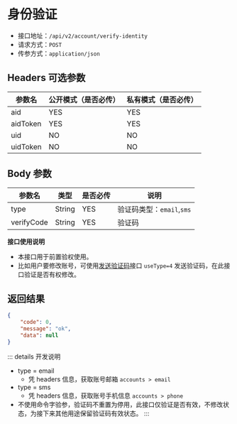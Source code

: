 # 身份验证

- 接口地址：`/api/v2/account/verify-identity`
- 请求方式：`POST`
- 传参方式：`application/json`

## Headers 可选参数

| 参数名 | 公开模式（是否必传） | 私有模式（是否必传） |
| --- | --- | --- |
| aid | YES | YES |
| aidToken | YES | YES |
| uid | NO | NO |
| uidToken | NO | NO |

## Body 参数

| 参数名 | 类型 | 是否必传 | 说明 |
| --- | --- | --- | --- |
| type | String | YES | 验证码类型：`email`,`sms` |
| verifyCode | String | YES | 验证码 |

**接口使用说明**

- 本接口用于前置验权使用。
- 比如用户要修改账号，可使用[发送验证码](../common/send-verify-code.md)接口 `useType=4` 发送验证码，在此接口验证是否有权修改。

## 返回结果

```json
{
    "code": 0,
    "message": "ok",
    "data": null
}
```

::: details 开发说明
- type = email
    - 凭 headers 信息，获取账号邮箱 `accounts > email`
- type = sms
    - 凭 headers 信息，获取账号手机信息 `accounts > phone`
- 不使用命令字验参，验证码不重置为停用，此接口仅验证是否有效，不修改状态，为接下来其他用途保留验证码有效状态。
:::
